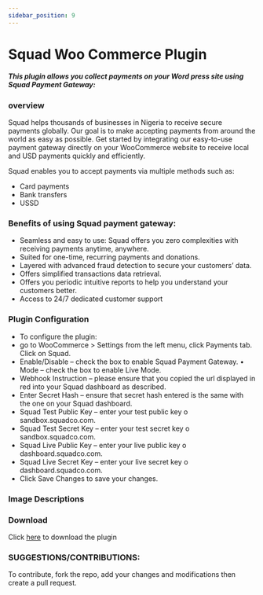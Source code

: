 ```yaml
---
sidebar_position: 9
---
```


# Squad Woo Commerce Plugin

##### This plugin allows you collect payments on your Word press site using Squad Payment Gateway:

### overview
Squad helps thousands of businesses in Nigeria to receive secure payments globally. Our goal is to make accepting payments from around the world as easy as possible. Get started by integrating our easy-to-use payment gateway directly on your WooCommerce website to receive local and USD payments quickly and efficiently.

Squad enables you to accept payments via multiple methods such as:

- Card payments
- Bank transfers
- USSD

### Benefits of using Squad payment gateway: 
- Seamless and easy to use: Squad offers you zero complexities with receiving payments anytime, anywhere.  
- Suited for one-time, recurring payments and donations.
- Layered with advanced fraud detection to secure your customers’ data. 
- Offers simplified transactions data retrieval.
- Offers you periodic intuitive reports to help you understand your customers better.
- Access to 24/7 dedicated customer support

### Plugin Configuration 
- To configure the plugin:
- go to WooCommerce > Settings from the left menu, click Payments tab. Click on Squad.
- Enable/Disable – check the box to enable Squad Payment Gateway. • Mode – check the box to enable Live Mode. 
- Webhook Instruction – please ensure that you copied the url displayed in red into your Squad dashboard as described. 
- Enter Secret Hash – ensure that secret hash entered is the same with the one on your Squad dashboard. 
- Squad Test Public Key – enter your test public key o sandbox.squadco.com. 
- Squad Test Secret Key – enter your test secret key o sandbox.squadco.com. 
- Squad Live Public Key – enter your live public key o dashboard.squadco.com. 
- Squad Live Secret Key – enter your live secret key o dashboard.squadco.com. 
- Click Save Changes to save your changes. 

### Image Descriptions

### Download
Click [here](https://downloads.wordpress.org/plugin/squad-payment-gateway.zip) to download the plugin
### SUGGESTIONS/CONTRIBUTIONS:
To contribute, fork the repo, add your changes and modifications then create a pull request.
